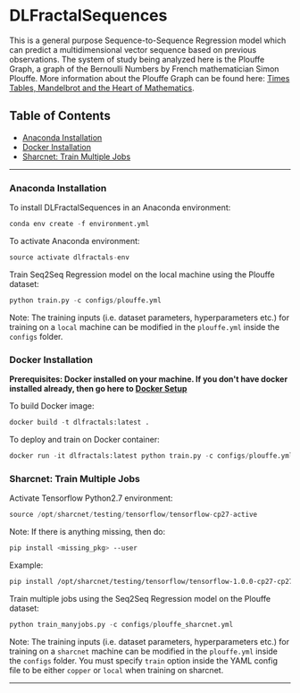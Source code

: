 # DLFractalSequences

This is a general purpose Sequence-to-Sequence Regression model which can predict a multidimensional vector sequence based on previous observations. The system of study being analyzed here is the Plouffe Graph, a graph of the Bernoulli Numbers by French mathematician Simon Plouffe. More information about the Plouffe Graph can be found here: [Times Tables, Mandelbrot and the Heart of Mathematics](https://www.youtube.com/watch?v=qhbuKbxJsk8).

## Table of Contents

* [Anaconda Installation](#anaconda)
* [Docker Installation](#docker)
* [Sharcnet: Train Multiple Jobs](#sharcnet)

* * *

### Anaconda Installation

To install DLFractalSequences in an Anaconda environment:

```python
conda env create -f environment.yml
```

To activate Anaconda environment:

```python
source activate dlfractals-env
```

Train Seq2Seq Regression model on the local machine using the Plouffe dataset:

```python
python train.py -c configs/plouffe.yml
```

Note: The training inputs (i.e. dataset parameters, hyperparameters etc.) for training on a `local` machine can be modified in the `plouffe.yml` inside the `configs` folder.

### Docker Installation

**Prerequisites: Docker installed on your machine. If you don't have docker installed already, then go here to [Docker Setup](https://docs.docker.com/engine/getstarted/step_one/)**

To build Docker image:

```python
docker build -t dlfractals:latest .
```
To deploy and train on Docker container:
```python
docker run -it dlfractals:latest python train.py -c configs/plouffe.yml
```

### Sharcnet: Train Multiple Jobs

Activate Tensorflow Python2.7 environment:

```python
source /opt/sharcnet/testing/tensorflow/tensorflow-cp27-active
```

Note: If there is anything missing, then do:

```sh
pip install <missing_pkg> --user
```

Example: 

```sh
pip install /opt/sharcnet/testing/tensorflow/tensorflow-1.0.0-cp27-cp27m-linux_x86_64.whl --user
```

Train multiple jobs using the Seq2Seq Regression model on the Plouffe dataset:

```python
python train_manyjobs.py -c configs/plouffe_sharcnet.yml
```

Note: The training inputs (i.e. dataset parameters, hyperparameters etc.) for training on a `sharcnet` machine can be modified in the `plouffe.yml` inside the `configs` folder. You must specify `train` option inside the YAML config file to be either `copper` or `local` when training on sharcnet.

* * * 